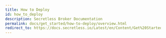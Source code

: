 ```yaml
---
title: How to Deploy
id: how_to_deploy
description: Secretless Broker Documentation
permalink: docs/get_started/how-to-deploy/overview.html
redirect_to: https://docs.secretless.io/Latest/en/Content/Get%20Started/using-conjur.htm
---
```

